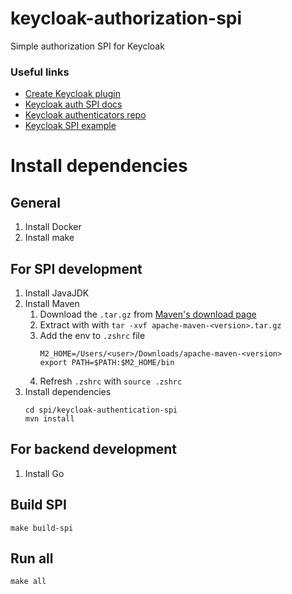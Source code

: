# keycloak-authorization-spi
Simple authorization SPI for Keycloak

### Useful links
- [Create Keycloak plugin](https://dev.to/yakovlev_alexey/how-to-create-a-keycloak-plugin-3acj)
- [Keycloak auth SPI docs](https://wjw465150.gitbooks.io/keycloak-documentation/content/server_development/topics/auth-spi.html)
- [Keycloak authenticators repo](https://github.com/keycloak/keycloak/tree/main/services/src/main/java/org/keycloak/authentication/authenticators)
- [Keycloak SPI example](https://github.com/zene22/keycloak-spi-example)

# Install dependencies
## General
1. Install Docker
2. Install make
## For SPI development
1. Install JavaJDK
2. Install Maven
    1. Download the `.tar.gz` from [Maven's download page](https://maven.apache.org/download.cgi)
    2. Extract with with `tar -xvf apache-maven-<version>.tar.gz`
    3. Add the env to `.zshrc` file
       ```
       M2_HOME=/Users/<user>/Downloads/apache-maven-<version>
       export PATH=$PATH:$M2_HOME/bin
       ```
    4. Refresh `.zshrc` with `source .zshrc`
3. Install dependencies
   ```
   cd spi/keycloak-authentication-spi
   mvn install
   ```
## For backend development
1. Install Go

## Build SPI
```
make build-spi
```

## Run all
```
make all
```


